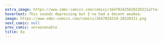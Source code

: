 ```yaml
---
extra_image: https://www.smbc-comics.com/comics/164702425620220311after.png
hovertext: This sounds depressing but I've had a decent weakea.
image: https://www.smbc-comics.com/comics/1647024219-20220311.png
next_comic: null
prev_comic: unreasonable
title: Ea
---
```


